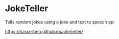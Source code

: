 # JokeTeller
Tells random jokes using a joke and text to speech api

https://nasserben.github.io/JokeTeller/
